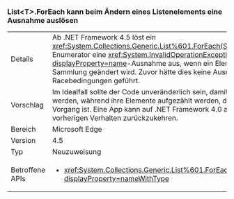 ### <a name="listlttgtforeach-can-throw-exception-when-modifying-list-item"></a>List&lt;T&gt;.ForEach kann beim Ändern eines Listenelements eine Ausnahme auslösen

|   |   |
|---|---|
|Details|Ab .NET Framework 4.5 löst ein <xref:System.Collections.Generic.List%601.ForEach(System.Action{%600})>-Enumerator eine <xref:System.InvalidOperationException?displayProperty=name>-Ausnahme aus, wenn ein Element in der aufrufenden Sammlung geändert wird. Zuvor hätte dies keine Ausnahme ausgelöst, aber zu Racebedingungen geführt.|
|Vorschlag|Im Idealfall sollte der Code unveränderlich sein, damit Listen nicht geändert werden, während ihre Elemente aufgezählt werden, da dies nie ein sicherer Vorgang ist. Eine App kann auf .NET Framework 4.0 ausgelegt werden, um zum vorherigen Verhalten zurückzukehren.|
|Bereich|Microsoft Edge|
|Version|4.5|
|Typ|Neuzuweisung|
|Betroffene APIs|<ul><li><xref:System.Collections.Generic.List%601.ForEach(System.Action{%600})?displayProperty=nameWithType></li></ul>|


